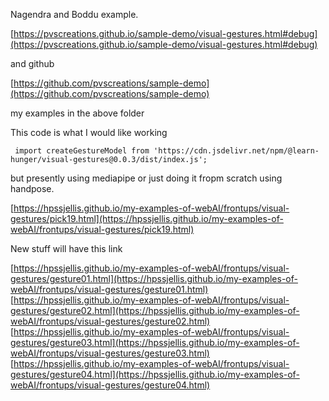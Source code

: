 

Nagendra and Boddu example.

[https://pvscreations.github.io/sample-demo/visual-gestures.html#debug](https://pvscreations.github.io/sample-demo/visual-gestures.html#debug)

and github 

[https://github.com/pvscreations/sample-demo](https://github.com/pvscreations/sample-demo)



my examples in the above folder


This code is what I would like working  

``` import createGestureModel from 'https://cdn.jsdelivr.net/npm/@learn-hunger/visual-gestures@0.0.3/dist/index.js';```

but presently using mediapipe or just doing it fropm scratch using handpose.



[https://hpssjellis.github.io/my-examples-of-webAI/frontups/visual-gestures/pick19.html](https://hpssjellis.github.io/my-examples-of-webAI/frontups/visual-gestures/pick19.html)


New stuff will have this link

[https://hpssjellis.github.io/my-examples-of-webAI/frontups/visual-gestures/gesture01.html](https://hpssjellis.github.io/my-examples-of-webAI/frontups/visual-gestures/gesture01.html)
[https://hpssjellis.github.io/my-examples-of-webAI/frontups/visual-gestures/gesture02.html](https://hpssjellis.github.io/my-examples-of-webAI/frontups/visual-gestures/gesture02.html)
[https://hpssjellis.github.io/my-examples-of-webAI/frontups/visual-gestures/gesture03.html](https://hpssjellis.github.io/my-examples-of-webAI/frontups/visual-gestures/gesture03.html)
[https://hpssjellis.github.io/my-examples-of-webAI/frontups/visual-gestures/gesture04.html](https://hpssjellis.github.io/my-examples-of-webAI/frontups/visual-gestures/gesture04.html)



